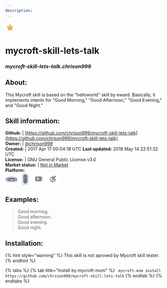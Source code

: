 ```yaml
---
description: 
---
```


![](../.gitbook/assets/star.png)  
# mycroft-skill-lets-talk  
### _mycroft-skill-lets-talk.chrison999_  
## About:  
This Mycroft skill is based on the "helloworld" skill
by eward.  Basically, it implements intents for "Good
Morning," "Good Afternoon," "Good Evening," and "Good Night."

## Skill information:  
**Github:** | [https://github.com/chrison999/mycroft-skill-lets-talk](https://github.com/chrison999/mycroft-skill-lets-talk)  
**Owner:** | [@chrison999](https://github.com/chrison999)  
**Created:** | 2017 Apr 17 00:04:18 UTC  **Last updated:** 2018 May 14 22:51:32 UTC  
**License:** | GNU General Public License v3.0  
**Market status:** | [Not in Market](https://market.mycroft.ai/skill/)  
**Platform:**  
 ![Mark I](../.gitbook/assets/mark-1-icon.png)  ![Mark II](../.gitbook/assets/mark-2-icon.png)  ![Picroft](../.gitbook/assets/picroft-icon.png)  ![plasmoid](../.gitbook/assets/kde.png)   
## Examples:  
> Good morning.  
> Good afternoon.  
> Good evening.  
> Good night.  
  
## Installation:  
{% hint style="warning" %}
This skill is not aproved by Mycroft skill tester.
{% endhint %}
    
{% tabs %}
{% tab title="Install by mycroft-msm" %}
``` mycroft-msm install https://github.com/chrison999/mycroft-skill-lets-talk```
{% endtab %}
  {% endtabs %}
  